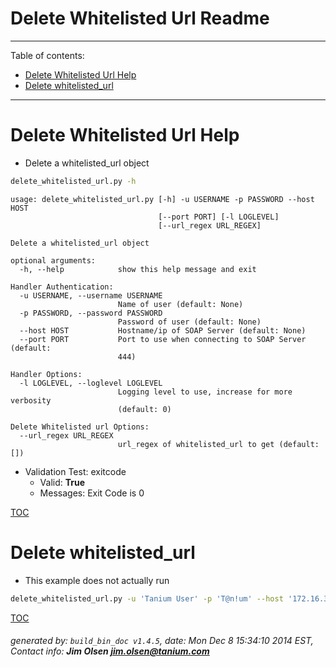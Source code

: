 Delete Whitelisted Url Readme
===========================

---------------------------
<a name='toc'>Table of contents:</a>

  * [Delete Whitelisted Url Help](#user-content-delete-whitelisted-url-help)
  * [Delete whitelisted_url](#user-content-delete-whitelisted_url)

---------------------------

# Delete Whitelisted Url Help

  * Delete a whitelisted_url object

```bash
delete_whitelisted_url.py -h
```

```
usage: delete_whitelisted_url.py [-h] -u USERNAME -p PASSWORD --host HOST
                                 [--port PORT] [-l LOGLEVEL]
                                 [--url_regex URL_REGEX]

Delete a whitelisted_url object

optional arguments:
  -h, --help            show this help message and exit

Handler Authentication:
  -u USERNAME, --username USERNAME
                        Name of user (default: None)
  -p PASSWORD, --password PASSWORD
                        Password of user (default: None)
  --host HOST           Hostname/ip of SOAP Server (default: None)
  --port PORT           Port to use when connecting to SOAP Server (default:
                        444)

Handler Options:
  -l LOGLEVEL, --loglevel LOGLEVEL
                        Logging level to use, increase for more verbosity
                        (default: 0)

Delete Whitelisted url Options:
  --url_regex URL_REGEX
                        url_regex of whitelisted_url to get (default: [])
```

  * Validation Test: exitcode
    * Valid: **True**
    * Messages: Exit Code is 0



[TOC](#user-content-toc)


# Delete whitelisted_url

  * This example does not actually run

```bash
delete_whitelisted_url.py -u 'Tanium User' -p 'T@n!um' --host '172.16.31.128' --loglevel 1 --id 123456
```



[TOC](#user-content-toc)


###### generated by: `build_bin_doc v1.4.5`, date: Mon Dec  8 15:34:10 2014 EST, Contact info: **Jim Olsen <jim.olsen@tanium.com>**